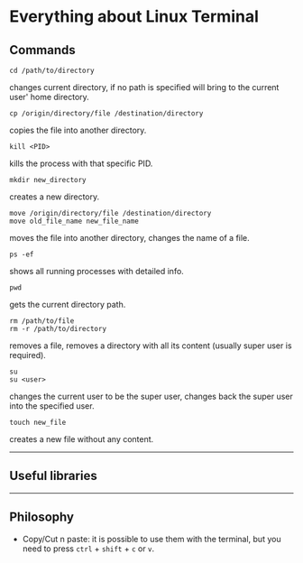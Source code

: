# Everything about Linux Terminal

## Commands

```shell
cd /path/to/directory
```
changes current directory, if no path is specified will bring to the current user' home directory.

```shell
cp /origin/directory/file /destination/directory
```
copies the file into another directory.

```shell
kill <PID>
```
kills the process with that specific PID.

```shell
mkdir new_directory
```
creates a new directory.

```shell
move /origin/directory/file /destination/directory
move old_file_name new_file_name
```
moves the file into another directory, changes the name of a file.

```shell
ps -ef
```
shows all running processes with detailed info.

```shell
pwd
```
gets the current directory path.

```shell
rm /path/to/file
rm -r /path/to/directory
```
removes a file, removes a directory with all its content (usually super user is required).

```shell
su
su <user>
```
changes the current user to be the super user, changes back the super user into the specified user.

```shell
touch new_file
```
creates a new file without any content.

-------------
## Useful libraries



-------------
## Philosophy

* Copy/Cut n paste: it is possible to use them with the terminal, but you need to press `ctrl` + `shift` + `c` or `v`.